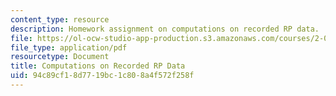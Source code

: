 ```yaml
---
content_type: resource
description: Homework assignment on computations on recorded RP data.
file: https://ol-ocw-studio-app-production.s3.amazonaws.com/courses/2-017j-design-of-electromechanical-robotic-systems-fall-2009/94c89cf18d7719bc1c808a4f572f258f_MIT2_017JF09_p20.pdf
file_type: application/pdf
resourcetype: Document
title: Computations on Recorded RP Data
uid: 94c89cf1-8d77-19bc-1c80-8a4f572f258f
---
```


